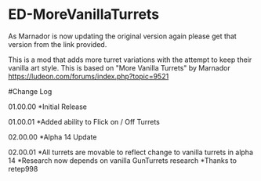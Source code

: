 # ED-MoreVanillaTurrets

As Marnador is now updating the original version again please get that version from the link provided.

This is a mod that adds more turret variations with the attempt to keep their vanilla art style.
This is based on "More Vanilla Turrets" by Marnador https://ludeon.com/forums/index.php?topic=9521

#Change Log

01.00.00
*Initial Release

01.00.01
*Added ability to Flick on / Off Turrets

02.00.00
*Alpha 14 Update

02.00.01
*All turrets are movable to reflect change to vanilla turrets in alpha 14
*Research now depends on vanilla GunTurrets research
*Thanks to retep998